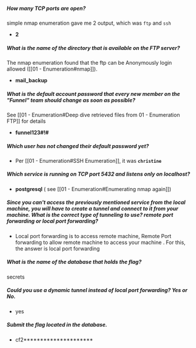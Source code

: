 ##### How many TCP ports are open?
simple nmap enumeration gave me 2 output, which was `ftp` and `ssh`
-  **2**

##### What is the name of the directory that is available on the FTP server?
The nmap enumeration found that the ftp can be Anonymously login allowed ([[01 - Enumeration#nmap]]).
- **mail_backup**

##### What is the default account password that every new member on the "Funnel" team should change as soon as possible?
See [[01 - Enumeration#Deep dive retrieved files from 01 - Enumeration FTP]] for details
- **funnel123#!#**

##### Which user has not changed their default password yet?
- Per [[01 - Enumeration#SSH Enumeration]], it was **`christine`**

##### Which service is running on TCP port 5432 and listens only on localhost?
- **postgresql** ( see [[01 - Enumeration#Enumerating nmap again]])

##### Since you can't access the previously mentioned service from the local machine, you will have to create a tunnel and connect to it from your machine. What is the correct type of tunneling to use? remote port forwarding or local port forwarding?
- Local port forwarding is to access remote machine, Remote Port forwarding to allow remote machine to access your machine . For this, the answer is local port forwarding

##### What is the name of the database that holds the flag?
secrets

##### Could you use a dynamic tunnel instead of local port forwarding? Yes or No.
- yes 

##### Submit the flag located in the database.
- cf2*********************

